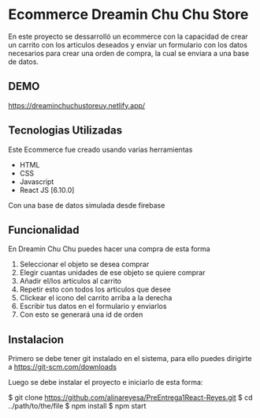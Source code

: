 # Ecommerce Dreamin Chu Chu Store

En este proyecto se dessarrolló un ecommerce con la capacidad de crear un carrito con los articulos deseados y enviar un formulario con los datos necesarios para crear una orden de compra, la cual se enviara a una base de datos.

## DEMO
https://dreaminchuchustoreuy.netlify.app/

## Tecnologias Utilizadas
Este Ecommerce fue creado usando varias herramientas
- HTML
- CSS
- Javascript
- React JS [6.10.0]

Con una base de datos simulada desde firebase

## Funcionalidad
En Dreamin Chu Chu puedes hacer una compra de esta forma
1. Seleccionar el objeto se desea comprar
2. Elegir cuantas unidades de ese objeto se quiere comprar
3. Añadir el/los articulos al carrito
4. Repetir esto con todos los articulos que desee
5. Clickear el icono del carrito arriba a la derecha
6. Escribir tus datos en el formulario y enviarlos
7. Con esto se generará una id de orden

## Instalacion
Primero se debe tener git instalado en el sistema, para ello puedes dirigirte a
https://git-scm.com/downloads

Luego se debe instalar el proyecto e iniciarlo de esta forma:

$ git clone https://github.com/alinareyesa/PreEntrega1React-Reyes.git
$ cd ../path/to/the/file
$ npm install
$ npm start

